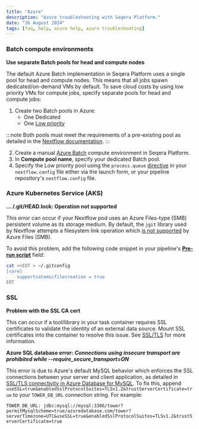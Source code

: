 ```yaml
---
title: "Azure"
description: "Azure troubleshooting with Seqera Platform."
date: "26 August 2024"
tags: [faq, help, azure help, azure troubleshooting]
---
```


### Batch compute environments

**Use separate Batch pools for head and compute nodes**

The default Azure Batch implementation in Seqera Platform uses a single pool for head and compute nodes. This means that all jobs spawn dedicated/on-demand VMs by default. To save cloud costs by using low priority VMs for compute jobs, specify separate pools for head and compute jobs:

1. Create two Batch pools in Azure:
   - One Dedicated
   - One [Low priority](https://learn.microsoft.com/en-us/azure/batch/batch-spot-vms#differences-between-spot-and-low-priority-vms)

:::note
Both pools must meet the requirements of a pre-existing pool as detailed in the [Nextflow documentation](https://www.nextflow.io/docs/latest/azure.html#requirements-on-pre-existing-named-pools).
:::

2. Create a manual [Azure Batch](../compute-envs/azure-batch#manual) compute environment in Seqera Platform.
3. In **Compute pool name**, specify your dedicated Batch pool.
4. Specify the Low priority pool using the `process.queue` [directive](https://www.nextflow.io/docs/latest/process.html#queue) in your `nextflow.config` file either via the launch form, or your pipeline repository's `nextflow.config` file.

### Azure Kubernetes Service (AKS)

**... /.git/HEAD.lock: Operation not supported**

This error can occur if your Nextflow pod uses an Azure Files-type (SMB) persistent volume as its storage medium. By default, the `jgit` library used by Nextflow attempts a filesystem link operation which [is not supported](https://docs.microsoft.com/en-us/azure/storage/files/files-smb-protocol?tabs=azure-portal#limitations) by Azure Files (SMB).

To avoid this problem, add the following code snippet in your pipeline's [**Pre-run script**](../launch/advanced#pre-and-post-run-scripts) field:

```bash
cat <<EOT > ~/.gitconfig
[core]
	supportsatomicfilecreation = true
EOT
```

### SSL

**Problem with the SSL CA cert**

This can occur if a tool/library in your task container requires SSL certificates to validate the identity of an external data source. Mount SSL certificates into the container to resolve this issue. See [SSL/TLS](../enterprise/configuration/ssl_tls#configure-seqera-to-trust-your-private-certificate) for more information.

**Azure SQL database error: _Connections using insecure transport are prohibited while --require_secure_transport=ON_**

This error is due to Azure's default MySQL behavior which enforces the SSL connections between your server and client application, as detailed in [SSL/TLS connectivity in Azure Database for MySQL](https://learn.microsoft.com/en-us/azure/mysql/single-server/concepts-ssl-connection-security). To fix this, append `useSSL=true&enabledSslProtocolSuites=TLSv1.2&trustServerCertificate=true` to your `TOWER_DB_URL` connection string. For example:

`TOWER_DB_URL: jdbc:mysql://mysql:3306/tower?permitMysqlScheme=true/azuredatabase.com/tower?serverTimezone=UTC&useSSL=true&enabledSslProtocolSuites=TLSv1.2&trustServerCertificate=true`
